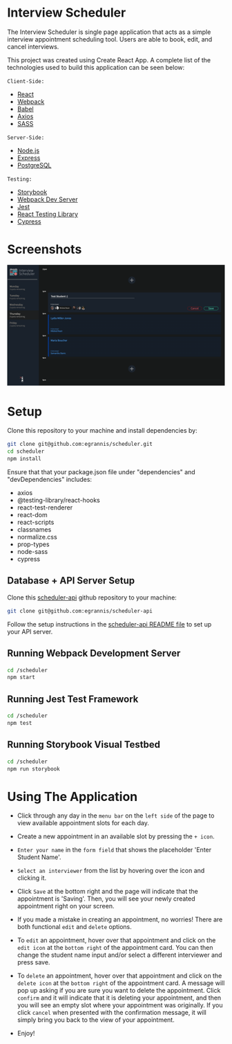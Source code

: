 # Interview Scheduler
The Interview Scheduler is single page application that acts as a simple interview appointment scheduling tool. Users are able to book, edit, and cancel interviews.

This project was created using Create React App. A complete list of the technologies used to build this application can be seen below: 

`Client-Side:`
 - [React](https://reactjs.org/)
 - [Webpack](https://webpack.js.org/)
 - [Babel](https://babeljs.io/)
 - [Axios](https://www.npmjs.com/package/axios)
 - [SASS](https://sass-lang.com/)

`Server-Side:`
- [Node.js](https://nodejs.org/en/)
- [Express](https://expressjs.com/)
- [PostgreSQL](https://www.postgresql.org/)

`Testing:`
- [Storybook](https://storybook.js.org/)
- [Webpack Dev Server](https://github.com/webpack/webpack-dev-server)
- [Jest](https://jestjs.io/)
- [React Testing Library](https://testing-library.com/)
- [Cypress](https://www.cypress.io/)


# Screenshots
!["Enter a student name into the form and select an nterviewer"](https://github.com/egrannis/scheduler/blob/master/docs/Form-Entering-Student-Name-And-Saving.png?raw=true)

# Setup

Clone this repository to your machine and install dependencies by:
```sh
git clone git@github.com:egrannis/scheduler.git
cd scheduler
npm install
 ```

Ensure that that your package.json file under "dependencies" and "devDependencies" includes:

- axios
- @testing-library/react-hooks
- react-test-renderer
- react-dom
- react-scripts
- classnames
- normalize.css
- prop-types
- node-sass
- cypress

## Database + API Server Setup

Clone this [scheduler-api](https://github.com/egrannis/scheduler-api) github repository to your machine:

```sh
git clone git@github.com:egrannis/scheduler-api
```
Follow the setup instructions in the [scheduler-api README file](https://github.com/egrannis/scheduler-api) to set up your API server.

## Running Webpack Development Server

```sh
cd /scheduler
npm start
```

## Running Jest Test Framework

```sh
cd /scheduler
npm test
```

## Running Storybook Visual Testbed
```sh
cd /scheduler
npm run storybook
```
# Using The Application
- Click through any day in the `menu bar` on the `left side` of the page to view available appointment slots for each day.

- Create a new appointment in an available slot by pressing the `+ icon`.

- `Enter your name` in the `form field` that shows the placeholder 'Enter Student Name'.

- `Select an interviewer` from the list by hovering over the icon and clicking it. 

- Click `Save` at the bottom right and the page will indicate that the appointment is 'Saving'. Then, you will see your newly created appointment right on your screen. 

- If you made a mistake in creating an appointment, no worries! There are both functional `edit` and `delete` options.

- To `edit` an appointment, hover over that appointment and click on the `edit icon` at the `bottom right` of the appointment card. You can then change the student name input and/or select a different interviewer and press save.

- To `delete` an appointment, hover over that appointment and click on the `delete icon` at the `bottom right` of the appointment card. A message will pop up asking if you are sure you want to delete the appointment. Click `confirm` and it will indicate that it is deleting your appointment, and then you will see an empty slot where your appointment was originally. If you click `cancel` when presented with the confirmation message, it will simply bring you back to the view of your appointment.

- Enjoy!
